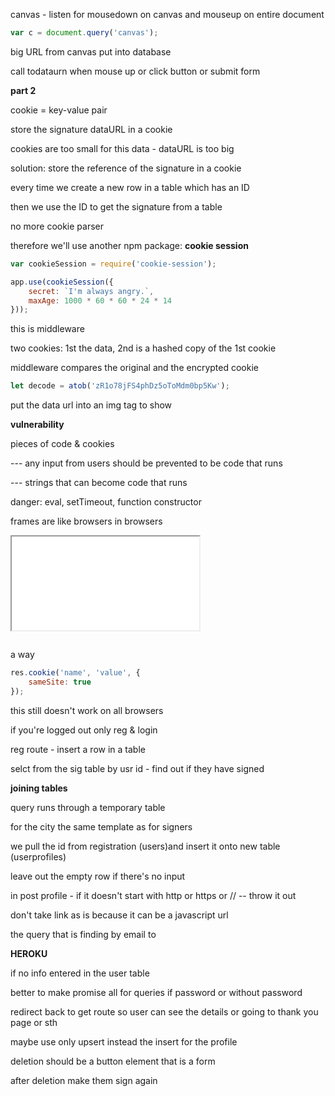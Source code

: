canvas - listen for mousedown on canvas and mouseup on entire document

```javascript
var c = document.query('canvas');
```

big URL from canvas put into database

call todataurn when mouse up or click button or submit form







**part 2**

cookie = key-value pair

store the signature dataURL in a cookie

cookies are too small for this data - dataURL is too big

solution: store the reference of the signature in a cookie

every time we create a new row in a table which has an ID

then we use the ID to get the signature from a table

no more cookie parser

therefore we'll use another npm package: **cookie session**

```javascript
var cookieSession = require('cookie-session');

app.use(cookieSession({
    secret: `I'm always angry.`,
    maxAge: 1000 * 60 * 60 * 24 * 14
}));
```

this is middleware

two cookies: 1st the data, 2nd is a hashed copy of the 1st cookie

middleware compares the original and the encrypted cookie

```javascript
let decode = atob('zR1o78jFS4phDz5oToMdm0bp5Kw');
```

put the data url into an img tag to show



**vulnerability**

pieces of code & cookies

--- any input from users should be prevented to be code that runs

--- strings that can become code that runs



danger: eval, setTimeout, function constructor



frames are like browsers in browsers

<iframe src="spiced-academy"> </iframe>




```

```

a way

```javascript
res.cookie('name', 'value', {
    sameSite: true
});
```

this still doesn't work on all browsers







if you're logged out only reg & login

reg route - insert a row in a table

selct from the sig table by usr id - find out if they have signed



**joining tables**

query runs through a temporary table



for the city the same template as for signers

we pull the id from registration (users)and insert it onto new table (userprofiles)

leave out the empty row if there's no input



in post profile - if it doesn't start with http or https or // -- throw it out

don't take link as is because it can be a javascript url



the query that is finding by email to 



**HEROKU**









if no info entered in the user table

better to make promise all for queries if password or without password

redirect back to get route so user can see the details or going to thank you page or sth



maybe use only upsert instead the insert for the profile



deletion should be a button element that is a form

<form action="/signature/delete" method="POST">
    <input type="hidden" name="_csrf"
</form>

after deletion make them sign again